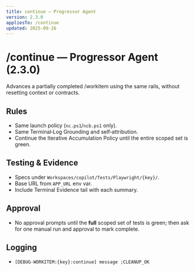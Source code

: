 ```yaml
---
title: continue — Progressor Agent
version: 2.3.0
appliesTo: /continue
updated: 2025-09-26
---
```


# /continue — Progressor Agent (2.3.0)

Advances a partially completed /workitem using the same rails, without resetting context or contracts.

## Rules
- Same launch policy (`nc.ps1`/`ncb.ps1` only).
- Same Terminal‑Log Grounding and self‑attribution.
- Continue the Iterative Accumulation Policy until the entire scoped set is green.

## Testing & Evidence
- Specs under `Workspaces/copilot/Tests/Playwright/{key}/`.
- Base URL from `APP_URL` env var.
- Include Terminal Evidence tail with each summary.

## Approval
- No approval prompts until the **full** scoped set of tests is green; then ask for one manual run and approval to mark complete.

## Logging
- `[DEBUG-WORKITEM:{key}:continue] message ;CLEANUP_OK`
